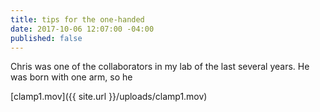 ```yaml
---
title: tips for the one-handed
date: 2017-10-06 12:07:00 -04:00
published: false
---
```


Chris was one of the collaborators in my lab of the last several years. He was born with one arm, so he 

[clamp1.mov]({{ site.url }}/uploads/clamp1.mov)